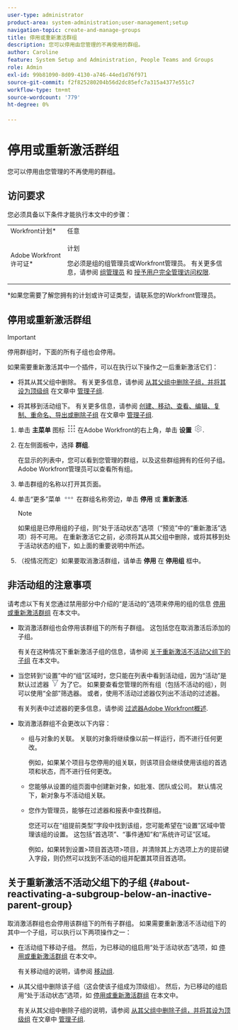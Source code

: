 ```yaml
---
user-type: administrator
product-area: system-administration;user-management;setup
navigation-topic: create-and-manage-groups
title: 停用或重新激活群组
description: 您可以停用由您管理的不再使用的群组。
author: Caroline
feature: System Setup and Administration, People Teams and Groups
role: Admin
exl-id: 99b81090-8d09-4130-a746-44ed1d76f971
source-git-commit: f2f825280204b56d2dc85efc7a315a4377e551c7
workflow-type: tm+mt
source-wordcount: '779'
ht-degree: 0%

---
```


# 停用或重新激活群组

<!--
If Callisto adds the <b>Is active</b> checkbox to the Details page for groups you view, add that info to Manage groups/Create and manage groups/manage-a-group and to Manage groups/Create and manage groups/view-and-manage-a-groups-details
-->

您可以停用由您管理的不再使用的群组。

## 访问要求

您必须具备以下条件才能执行本文中的步骤：

<table style="table-layout:auto"> 
 <col> 
 <col> 
 <tbody> 
  <tr> 
   <td role="rowheader">Workfront计划*</td> 
   <td>任意</td> 
  </tr> 
  <tr> 
   <td role="rowheader">Adobe Workfront许可证*</td> 
   <td> <p>计划 </p> <p>您必须是组的组管理员或Workfront管理员。 有关更多信息，请参阅 <a href="../../../administration-and-setup/manage-groups/group-roles/group-administrators.md" class="MCXref xref">组管理员</a> 和 <a href="../../../administration-and-setup/add-users/configure-and-grant-access/grant-a-user-full-administrative-access.md" class="MCXref xref">授予用户完全管理访问权限</a>.</p> </td> 
  </tr> 
 </tbody> 
</table>

&#42;如果您需要了解您拥有的计划或许可证类型，请联系您的Workfront管理员。

## 停用或重新激活群组

>[!IMPORTANT]
>
>停用群组时，下面的所有子组也会停用。
>
>如果需要重新激活其中一个插件，可以在执行以下操作之一后重新激活它们：
>
>* 将其从其父组中删除。 有关更多信息，请参阅 [从其父组中删除子组，并将其设为顶级组](../../../administration-and-setup/manage-groups/create-and-manage-subgroups/manage-subgroups.md#make) 在文章中 [管理子组](../../../administration-and-setup/manage-groups/create-and-manage-subgroups/manage-subgroups.md).
>
>* 将其移到活动组下。 有关更多信息，请参阅 [创建、移动、查看、编辑、复制、重命名、导出或删除子组](../../../administration-and-setup/manage-groups/create-and-manage-subgroups/manage-subgroups.md#create) 在文章中 [管理子组](../../../administration-and-setup/manage-groups/create-and-manage-subgroups/manage-subgroups.md).
>


1. 单击 **主菜单** 图标 ![](assets/main-menu-icon.png) 在Adobe Workfront的右上角，单击 **设置** ![](assets/gear-icon-settings.png).

1. 在左侧面板中，选择 **群组**.

   在显示的列表中，您可以看到您管理的群组，以及这些群组拥有的任何子组。 Adobe Workfront管理员可以查看所有组。

1. 单击群组的名称以打开其页面。

1. 单击“更多”菜单 ![](assets/more-icon.png) 在群组名称旁边，单击 **停用** 或 **重新激活**.

   >[!NOTE]
   >
   >如果组是已停用组的子组，则“处于活动状态”选项（“预览”中的“重新激活”选项）将不可用。 在重新激活它之前，必须将其从其父组中删除，或将其移到处于活动状态的组下，如上面的重要说明中所述。

1. （视情况而定）如果要取消激活群组，请单击 **停用** 在 **停用组** 框中。

## 非活动组的注意事项

请考虑以下有关您通过禁用部分中介绍的“是活动的”选项来停用的组的信息 [停用或重新激活群组](#View) 在本文中。

* 取消激活群组也会停用该群组下的所有子群组。 这包括您在取消激活后添加的子组。

   有关在这种情况下重新激活子组的信息，请参阅 [关于重新激活不活动父组下的子组](#about-reactivating-a-subgroup-below-an-inactive-parent-group) 在本文中。

* 当您转到“设置”中的“组”区域时，您只能在列表中看到活动组，因为“活动”是默认过滤器 ![](assets/filter-nwepng.png) 为了它。 如果要查看您管理的所有组（包括不活动的组），则可以使用“全部”筛选器。 或者，使用不活动过滤器仅列出不活动的过滤器。

   有关列表中过滤器的更多信息，请参阅 [过滤器Adobe Workfront概述](../../../reports-and-dashboards/reports/reporting-elements/filters-overview.md).

* 取消激活群组不会更改以下内容：

   * 组与对象的关联。 关联的对象将继续像以前一样运行，而不进行任何更改。

      例如，如果某个项目与您停用的组关联，则该项目会继续使用该组的首选项和状态，而不进行任何更改。

   * 您能够从设置的组页面中创建新对象，如批准、团队或公司。 默认情况下，新对象与不活动组关联。
   * 您作为管理员，能够在过滤器和报表中查找群组。

      您还可以在“组提前类型”字段中找到该组，您可能希望在“设置”区域中管理该组的设置。 这包括“首选项”、“事件通知”和“系统许可证”区域。

      例如，如果转到设置>项目首选项>项目，并清除其上方选项上方的提前键入字段，则仍然可以找到不活动的组并配置其项目首选项。

## 关于重新激活不活动父组下的子组 {#about-reactivating-a-subgroup-below-an-inactive-parent-group}

取消激活群组也会停用该群组下的所有子群组。 如果需要重新激活不活动组下的其中一个子组，可以执行以下两项操作之一：

* 在活动组下移动子组。 然后，为已移动的组启用“处于活动状态”选项，如 [停用或重新激活群组](#View) 在本文中。

   有关移动组的说明，请参阅 [移动组](../../../administration-and-setup/manage-groups/create-and-manage-groups/move-a-group.md).

* 从其父组中删除该子组（这会使该子组成为顶级组）。 然后，为已移动的组启用“处于活动状态”选项，如 [停用或重新激活群组](#View) 在本文中。

   有关从其父组中删除子组的说明，请参阅 [从其父组中删除子组，并将其设为顶级组](../../../administration-and-setup/manage-groups/create-and-manage-subgroups/manage-subgroups.md#make) 在文章中 [管理子组](../../../administration-and-setup/manage-groups/create-and-manage-subgroups/manage-subgroups.md).

